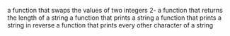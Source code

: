  a function that swaps the values of two integers
 2- a function that returns the length of a string
 a function that prints a string 
a function that prints a string in reverse
a function that prints every other character of a string
